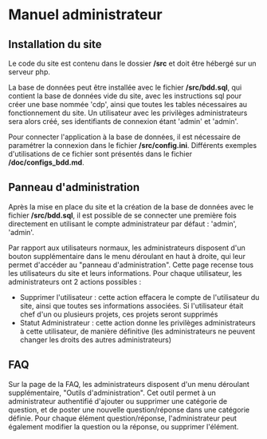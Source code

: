 # Manuel administrateur

## Installation du site

Le code du site est contenu dans le dossier **/src** et doit être hébergé sur un serveur php.

La base de données peut être installée avec le fichier **/src/bdd.sql**, qui contient la base de données vide du site, avec les instructions sql pour créer une base nommée 'cdp', ainsi que toutes les tables nécessaires au fonctionnement du site. Un utilisateur avec les privilèges administrateurs sera alors créé, ses identifiants de connexion étant 'admin' et 'admin'.

Pour connecter l'application à la base de données, il est nécessaire de paramétrer la connexion dans le fichier **/src/config.ini**. Différents exemples d'utilisations de ce fichier sont présentés dans le fichier **/doc/configs\_bdd.md**.


## Panneau d'administration

Après la mise en place du site et la création de la base de données avec le fichier **/src/bdd.sql**, il est possible de se connecter une première fois directement en utilisant le compte administrateur par défaut : 'admin', 'admin'.

Par rapport aux utilisateurs normaux, les administrateurs disposent d'un bouton supplémentaire dans le menu déroulant en haut à droite, qui leur permet d'accéder au "panneau d'administration". Cette page recense tous les utilisateurs du site et leurs informations. Pour chaque utilisateur, les administrateurs ont 2 actions possibles :
- Supprimer l'utilisateur : cette action effacera le compte de l'utilisateur du site, ainsi que toutes ses informations associées. Si l'utilisateur était chef d'un ou plusieurs projets, ces projets seront supprimés
- Statut Administrateur : cette action donne les privilèges administrateurs à cette utilisateur, de manière définitive (les administrateurs ne peuvent changer les droits des autres administrateurs)


## FAQ

Sur la page de la FAQ, les administrateurs disposent d'un menu déroulant supplémentaire, "Outils d'administration". Cet outil permet à un administrateur authentifié d'ajouter ou supprimer une catégorie de question, et de poster une nouvelle question/réponse dans une catégorie définie. Pour chaque élément question/réponse, l'administrateur peut également modifier la question ou la réponse, ou supprimer l'élément.

